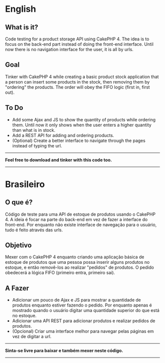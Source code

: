 # English

## What is it?

Code testing for a product storage API using CakePHP 4. The idea is to focus on the back-end part instead of doing the front-end interface. Until now there is no navigation interface for the user, it is all by urls.

## Goal

Tinker with CakePHP 4 while creating a basic product stock application that a person can insert some products in the stock, then removing them by "ordering" the products. The order will obey the FIFO logic (first in, first out).

## To Do

- Add some Ajax and JS to show the quantity of products while ordering them. Until now it only shows when the user enters a higher quantity than what is in stock.
- Add a REST API for adding and ordering products.
- (Optional) Create a better interface to navigate through the pages instead of typing the url.

---

**Feel free to download and tinker with this code too.**

---

# Brasileiro

## O que é?

Código de teste para uma API de estoque de produtos usando o CakePHP 4. A ideia é focar na parte do back-end em vez de fazer a interface do front-end. Por enquanto não existe interface de navegação para o usuário, tudo é feito através das urls.

## Objetivo

Mexer com o CakePHP 4 enquanto criando uma aplicação básica de estoque de produtos que uma pessoa possa inserir alguns produtos no estoque, e então removê-los ao realizar "pedidos" de produtos. O pedido obedecerá a lógica FIFO (primeiro entra, primeiro sai).

## A Fazer

- Adicionar um pouco de Ajax e JS para mostrar a quantidade de produtos enquanto estiver fazendo o pedido. Por enquanto apenas é mostrado quando o usuário digitar uma quantidade superior do que está no estoque.
- Adicionar uma API REST para adicionar produtos e realizar pedidos de produtos.
- (Opcional) Criar uma interface melhor para navegar pelas páginas em vez de digitar a url.

---

**Sinta-se livre para baixar e também mexer neste código.**

---

